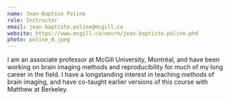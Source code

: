 ```yaml
---
name: Jean-Baptise Poline
role: Instructor
email: jean-baptiste.poline@mcgill.ca
website: https://www.mcgill.ca/neuro/jean-baptiste-poline-phd
photo: poline_0.jpeg
---
```


I am an associate professor at McGill University, Montréal, and
have been working on brain imaging methods and reproducibility
for much of my long career in the field.  I have a longstanding
interest in teaching methods of brain imaging, and have
co-taught earlier versions of this course with Matthew at
Berkeley.
